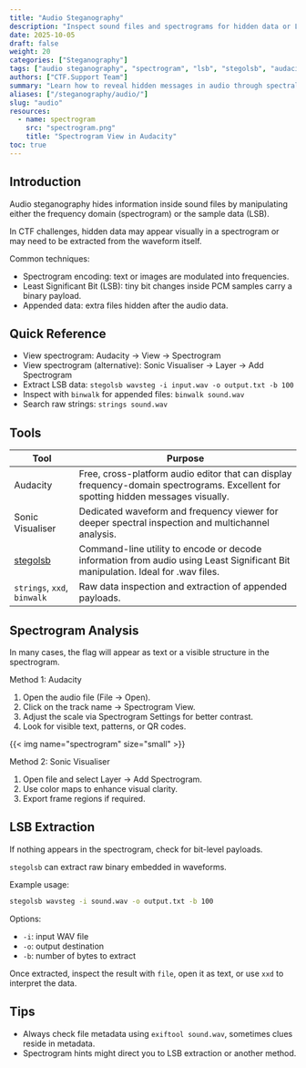 ```yaml
---
title: "Audio Steganography"
description: "Inspect sound files and spectrograms for hidden data or LSB-encoded messages using Audacity, Sonic Visualiser, and stegolsb."
date: 2025-10-05
draft: false
weight: 20
categories: ["Steganography"]
tags: ["audio steganography", "spectrogram", "lsb", "stegolsb", "audacity", "ctf"]
authors: ["CTF.Support Team"]
summary: "Learn how to reveal hidden messages in audio through spectral inspection, waveform analysis, and LSB extraction techniques."
aliases: ["/steganography/audio/"]
slug: "audio"
resources:
  - name: spectrogram
    src: "spectrogram.png"
    title: "Spectrogram View in Audacity"
toc: true
---
```


## Introduction

Audio steganography hides information inside sound files by manipulating either the frequency domain (spectrogram) or the sample data (LSB).

In CTF challenges, hidden data may appear visually in a spectrogram or may need to be extracted from the waveform itself.

Common techniques:

- Spectrogram encoding: text or images are modulated into frequencies.
- Least Significant Bit (LSB): tiny bit changes inside PCM samples carry a binary payload.
- Appended data: extra files hidden after the audio data.

## Quick Reference

- View spectrogram: Audacity -> View -> Spectrogram
- View spectrogram (alternative): Sonic Visualiser -> Layer -> Add Spectrogram
- Extract LSB data: `stegolsb wavsteg -i input.wav -o output.txt -b 100`
- Inspect with `binwalk` for appended files: `binwalk sound.wav`
- Search raw strings: `strings sound.wav`

## Tools

| Tool                                                  | Purpose                                                                                                                            |
|-------------------------------------------------------|------------------------------------------------------------------------------------------------------------------------------------|
| Audacity                                              | Free, cross-platform audio editor that can display frequency-domain spectrograms. Excellent for spotting hidden messages visually. |
| Sonic Visualiser                                      | Dedicated waveform and frequency viewer for deeper spectral inspection and multichannel analysis.                                  |
| [stegolsb](https://github.com/ragibson/Steganography) | Command-line utility to encode or decode information from audio using Least Significant Bit manipulation. Ideal for .wav files.    |
| `strings`, `xxd`, `binwalk`                           | Raw data inspection and extraction of appended payloads.                                                                           |

## Spectrogram Analysis

In many cases, the flag will appear as text or a visible structure in the spectrogram.

Method 1: Audacity

1. Open the audio file (File → Open).
2. Click on the track name → Spectrogram View.
3. Adjust the scale via Spectrogram Settings for better contrast.
4. Look for visible text, patterns, or QR codes.

{{< img name="spectrogram" size="small" >}}

Method 2: Sonic Visualiser

1. Open file and select Layer → Add Spectrogram.
2. Use color maps to enhance visual clarity.
3. Export frame regions if required.

## LSB Extraction

If nothing appears in the spectrogram, check for bit-level payloads.

`stegolsb` can extract raw binary embedded in waveforms.

Example usage:

```bash
stegolsb wavsteg -i sound.wav -o output.txt -b 100
```

Options:

- `-i`: input WAV file
- `-o`: output destination
- `-b`: number of bytes to extract

Once extracted, inspect the result with `file`, open it as text, or use `xxd` to interpret the data.

## Tips

- Always check file metadata using `exiftool sound.wav`, sometimes clues reside in metadata.
- Spectrogram hints might direct you to LSB extraction or another method.
